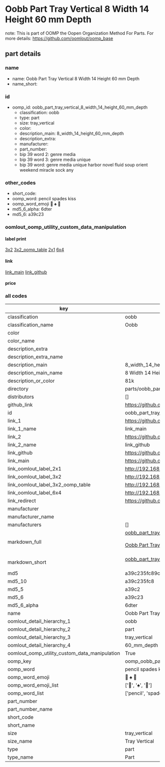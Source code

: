 # Oobb Part Tray Vertical 8 Width 14 Height 60 mm Depth  

note: This is part of OOMP the Oopen Organization Method For Parts. For more details: https://github.com/oomlout/oomp_base

##  part details
  







### name
* name: Oobb Part Tray Vertical 8 Width 14 Height 60 mm Depth
* name_short: 
### id
* oomp_id: oobb_part_tray_vertical_8_width_14_height_60_mm_depth
  * classification: oobb
  * type: part
  * size: tray_vertical
  * color: 
  * description_main: 8_width_14_height_60_mm_depth
  * description_extra: 
  * manufacturer: 
  * part_number: 
  * bip 39 word 2: genre media
  * bip 39 word 3: genre media unique
  * bip 39 word: genre media unique harbor novel fluid soup orient weekend miracle sock any

### other_codes
* short_code: 
* oomp_word: pencil spades kiss
* oomp_word_emoji :pencil: :spades: :kiss:
* md5_6_alpha: 6dter
* md5_6: a39c23






### oomlout_oomp_utility_custom_data_manipulation
#### label print
[3x2](http://192.168.1.245:1112/?label=oomp%206dter)
[3x2_oomp_table](http://192.168.1.108:1112/?label=oomp%206dter)
[2x1](http://192.168.1.242:1112/?label=oomp%206dter)
[6x4](http://192.168.1.55:1112/?label=oomp%206dter)    

#### link

[link_main](https://github.com/oomlout/oomlout_oomp_version_1_messy/tree/main/parts/oobb_part_tray_vertical_8_width_14_height_60_mm_depth) [link_github](https://github.com/oomlout/oomlout_oomp_version_1_messy/tree/main/parts/oobb_part_tray_vertical_8_width_14_height_60_mm_depth)                             

#### price







### all codes 
| key | value |  
| --- | --- |  
| classification | oobb |  
| classification_name | Oobb |  
| color |  |  
| color_name |  |  
| description_extra |  |  
| description_extra_name |  |  
| description_main | 8_width_14_height_60_mm_depth |  
| description_main_name | 8 Width 14 Height 60 mm Depth |  
| description_or_color | 81k |  
| directory | parts/oobb_part_tray_vertical_8_width_14_height_60_mm_depth |  
| distributors | [] |  
| github_link | https://github.com/oomlout/oomlout_oomp_part_src/tree/main/parts/oobb_part_tray_vertical_8_width_14_height_60_mm_depth |  
| id | oobb_part_tray_vertical_8_width_14_height_60_mm_depth |  
| link_1 | https://github.com/oomlout/oomlout_oomp_version_1_messy/tree/main/parts/oobb_part_tray_vertical_8_width_14_height_60_mm_depth |  
| link_1_name | link_main |  
| link_2 | https://github.com/oomlout/oomlout_oomp_version_1_messy/tree/main/parts/oobb_part_tray_vertical_8_width_14_height_60_mm_depth |  
| link_2_name | link_github |  
| link_github | https://github.com/oomlout/oomlout_oomp_version_1_messy/tree/main/parts/oobb_part_tray_vertical_8_width_14_height_60_mm_depth |  
| link_main | https://github.com/oomlout/oomlout_oomp_version_1_messy/tree/main/parts/oobb_part_tray_vertical_8_width_14_height_60_mm_depth |  
| link_oomlout_label_2x1 | http://192.168.1.242:1112/?label=oomp%206dter |  
| link_oomlout_label_3x2 | http://192.168.1.245:1112/?label=oomp%206dter |  
| link_oomlout_label_3x2_oomp_table | http://192.168.1.108:1112/?label=oomp%206dter |  
| link_oomlout_label_6x4 | http://192.168.1.55:1112/?label=oomp%206dter |  
| link_redirect | https://github.com/oomlout/oomlout_oomp_version_1_messy/tree/main/parts/oobb_part_tray_vertical_8_width_14_height_60_mm_depth |  
| manufacturer |  |  
| manufacturer_name |  |  
| manufacturers | [] |  
| markdown_full | [oobb_part_tray_vertical_8_width_14_height_60_mm_depth](none)<br>[](none)<br>[Oobb Part Tray Vertical 8 Width 14 Height 60 Mm Depth](none)<br><br> |  
| markdown_short | [oobb_part_tray_vertical_8_width_14_height_60_mm_depth](none)<br><br> |  
| md5 | a39c235fc89c99fd66cb8691db229b08 |  
| md5_10 | a39c235fc8 |  
| md5_5 | a39c2 |  
| md5_6 | a39c23 |  
| md5_6_alpha | 6dter |  
| name | Oobb Part Tray Vertical 8 Width 14 Height 60 mm Depth |  
| oomlout_detail_hierarchy_1 | oobb |  
| oomlout_detail_hierarchy_2 | part |  
| oomlout_detail_hierarchy_3 | tray_vertical |  
| oomlout_detail_hierarchy_4 | 60_mm_depth |  
| oomlout_oomp_utility_custom_data_manipulation | True |  
| oomp_key | oomp_oobb_part_tray_vertical_8_width_14_height_60_mm_depth |  
| oomp_word | pencil spades kiss |  
| oomp_word_emoji | :pencil: :spades: :kiss: |  
| oomp_word_emoji_list | [':pencil:', ':spades:', ':kiss:'] |  
| oomp_word_list | ['pencil', 'spades', 'kiss'] |  
| part_number |  |  
| part_number_name |  |  
| short_code |  |  
| short_name |  |  
| size | tray_vertical |  
| size_name | Tray Vertical |  
| type | part |  
| type_name | Part |  
